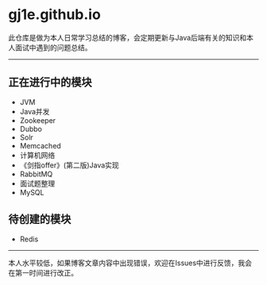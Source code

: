 # gj1e.github.io

此仓库是做为本人日常学习总结的博客，会定期更新与Java后端有关的知识和本人面试中遇到的问题总结。

---
## 正在进行中的模块
- JVM
- Java并发
- Zookeeper
- Dubbo
- Solr
- Memcached
- 计算机网络
- 《剑指offer》(第二版)Java实现
- RabbitMQ
- 面试题整理
- MySQL
## 待创建的模块

- Redis

---
本人水平较低，如果博客文章内容中出现错误，欢迎在Issues中进行反馈，我会在第一时间进行改正。

